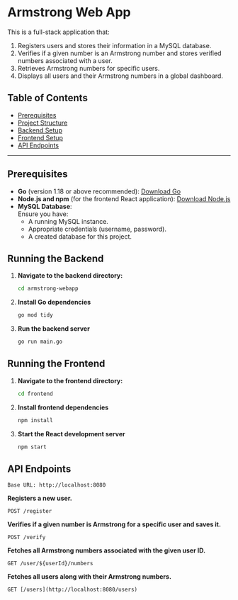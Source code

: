 # Armstrong Web App

This is a full-stack application that:

1. Registers users and stores their information in a MySQL database.
2. Verifies if a given number is an Armstrong number and stores verified numbers associated with a user.
3. Retrieves Armstrong numbers for specific users.
4. Displays all users and their Armstrong numbers in a global dashboard.

## Table of Contents

- [Prerequisites](#prerequisites)
- [Project Structure](#project-structure)
- [Backend Setup](#running-the-backend)
- [Frontend Setup](#running-the-frontend)
- [API Endpoints](#api-endpoints)


---

## Prerequisites

- **Go** (version 1.18 or above recommended): [Download Go](https://go.dev/dl/)
- **Node.js and npm** (for the frontend React application): [Download Node.js](https://nodejs.org/)
- **MySQL Database**:  
  Ensure you have:
  - A running MySQL instance.
  - Appropriate credentials (username, password).
  - A created database for this project.


## Running the Backend

1. **Navigate to the backend directory:**
    ```bash
    cd armstrong-webapp

2. **Install Go dependencies**
    ```bash
   go mod tidy

4. **Run the backend server**
    ```bash
    go run main.go

## Running the Frontend

1. **Navigate to the frontend directory:**
    ```bash
   cd frontend
    
3. **Install frontend dependencies**
    ```bash
    npm install
   
4. **Start the React development server**
    ```bash
   npm start

## API Endpoints 
    Base URL: http://localhost:8080

**Registers a new user.**

```POST /register```

**Verifies if a given number is Armstrong for a specific user and saves it.**

```POST /verify```

**Fetches all Armstrong numbers associated with the given user ID.**

```GET /user/${userId}/numbers```

**Fetches all users along with their Armstrong numbers.**

```GET [/users](http://localhost:8080/users)```


